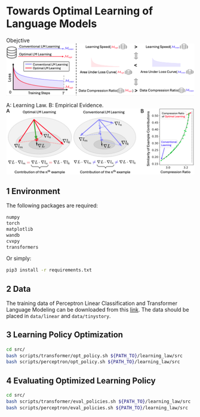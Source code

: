 # Towards Optimal Learning of Language Models

Obejctive
![Objective](./figures/objective.png "Objective")

A: Learning Law. B: Empirical Evidence.
![Objective](./figures/learning_law.png "Objective")


## 1 Environment
The following packages are required:
```
numpy
torch
matplotlib
wandb
cvxpy
transformers
```
Or simply:
```bash
pip3 install -r requirements.txt
```

## 2 Data
The training data of Perceptron Linear Classification and Transformer Language Modeling can be downloaded from this [link](https://unilm.blob.core.windows.net/lmops/learning_law.tar). The data should be placed in `data/linear` and `data/tinystory`.


## 3 Learning Policy Optimization
```bash
cd src/
bash scripts/transformer/opt_policy.sh ${PATH_TO}/learning_law/src
bash scripts/perceptron/opt_policy.sh ${PATH_TO}/learning_law/src
```

## 4 Evaluating Optimized Learning Policy

```bash
cd src/
bash scripts/transformer/eval_policies.sh ${PATH_TO}/learning_law/src
bash scripts/perceptron/eval_policies.sh ${PATH_TO}/learning_law/src
```

<!-- ## 5 Citation
```bibtex
@article{learning_law,
  title={Towards Optimal Learning of Language Models},
  author={Gu, Yuxian and Dong, Li and Hao, Yaru and Dong, Qingxiu and Huang, Minlie and Wei, Furu},
  journal={arXiv preprint arXiv:2306.08543},
  year={2023}
}
``` -->